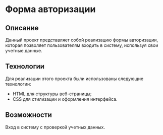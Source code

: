 # **Форма авторизации**

## **Описание** 

Данный проект представляет собой реализацию формы авторизации, которая позволяет пользователям входить в систему, используя свои учетные данные. 

## **Технологии** 

Для реализации этого проекта были использованы следующие технологии:

   * HTML для структуры веб-страницы;
   * CSS для стилизации и оформления интерфейса.

   ## **Возможности** 

   Вход в систему с проверкой учетных данных.
